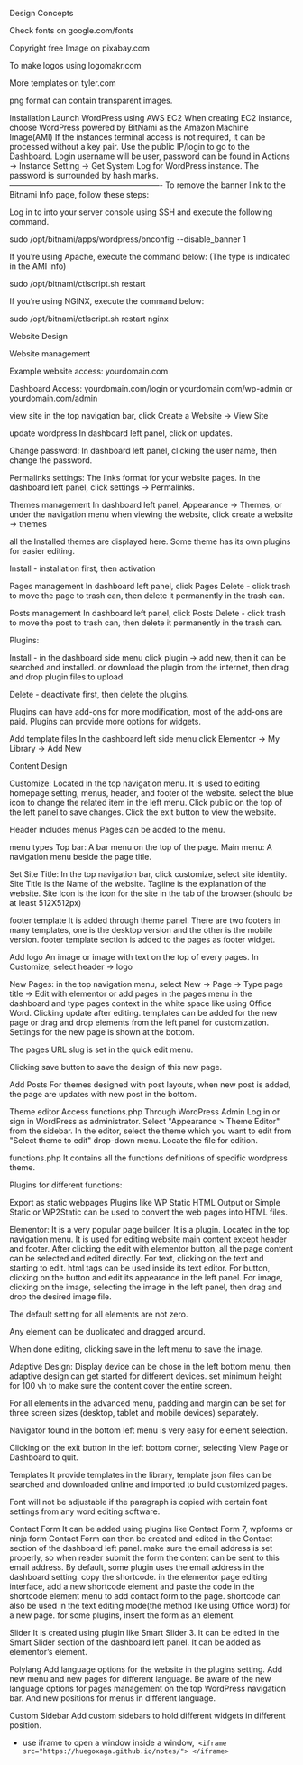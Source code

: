 Design Concepts

Check fonts on google.com/fonts

Copyright free Image on pixabay.com

To make logos using logomakr.com

More templates on tyler.com

png format can contain transparent images.

Installation
Launch WordPress using AWS EC2
When creating EC2 instance, choose WordPress powered by BitNami as the Amazon Machine Image(AMI)
If the instances terminal access is not required, it can be processed without a key pair.
Use the public IP/login to go to the Dashboard.
Login username will be user, password can be found in Actions -> Instance Setting -> Get System Log for WordPress instance. The password is surrounded by hash marks.
———————————————————-
To remove the banner link to the Bitnami Info page, follow these steps:

Log in to into your server console using SSH and execute the following command.

sudo /opt/bitnami/apps/wordpress/bnconfig --disable_banner 1

If you’re using Apache, execute the command below: (The type is indicated in the AMI info)

sudo /opt/bitnami/ctlscript.sh restart

If you’re using NGINX, execute the command below:

sudo /opt/bitnami/ctlscript.sh restart nginx

Website Design


Website management

Example website access:
yourdomain.com

Dashboard Access:
yourdomain.com/login
or
yourdomain.com/wp-admin
or
yourdomain.com/admin

view site
in the top navigation bar, click Create a Website -> View Site

update wordpress
In dashboard left panel, click on updates.

Change password:
In dashboard left panel, clicking the user name, then change the password.

Permalinks settings:
The links format for your website pages.
In the dashboard left panel, click settings -> Permalinks.

Themes management
In dashboard left panel, Appearance -> Themes,
or
under the navigation menu when viewing the website, click create a website -> themes

all the Installed themes are displayed here. Some theme has its own plugins for easier editing.

Install - installation first, then activation


Pages management
In dashboard left panel, click Pages
Delete - click trash to move the page to trash can, then delete it permanently in the trash can.

Posts management
In dashboard left panel, click Posts
Delete - click trash to move the post to trash can, then delete it permanently in the trash can.

Plugins:

Install - in the dashboard side menu click plugin -> add new, then it can be searched and installed.
or
download the plugin from the internet, then drag and drop plugin files to upload.

Delete - deactivate first, then delete the plugins.

Plugins can have add-ons for more modification, most of the add-ons are paid.
Plugins can provide more options for widgets.


Add template files
In the dashboard left side menu click Elementor -> My Library -> Add New





Content Design

Customize:
Located in the top navigation menu.
It is used to editing homepage setting, menus, header, and footer of the website.
select the blue icon to change the related item in the left menu.
Click public on the top of the left panel to save changes.
Click the exit button to view the website.

Header includes menus
Pages can be added to the menu.

menu types
Top bar:       A bar menu on the top of the page.
Main menu: A navigation menu beside the page title.

Set Site Title:
In the top navigation bar, click customize, select site identity.
Site Title is the Name of the website.
Tagline is the explanation of the website.
Site Icon is the icon for the site in the tab of the browser.(should be at least 512X512px)


footer template
It is added through theme panel.
There are two footers in many templates, one is the desktop version and the other is the mobile version.
footer template section is added to the pages as footer widget.

Add logo
An image or image with text on the top of every pages.
In Customize, select header -> logo


New Pages:
in the top navigation menu, select New -> Page -> Type page title -> Edit with elementor
or
add pages in the pages menu in the dashboard and type pages context in the white space like using Office Word. Clicking update after editing.
templates can be added for the new page or drag and drop elements from the left panel for customization.
Settings for the new page is shown at the bottom.

The pages URL slug is set in the quick edit menu.

Clicking save button to save the design of this new page.


Add Posts
For themes designed with post layouts, when new post is added, the page are updates with new post in the bottom.

Theme editor
Access functions.php Through WordPress Admin
Log in or sign in WordPress as administrator.
Select "Appearance > Theme Editor" from the sidebar.
In the editor, select the theme which you want to edit from "Select theme to edit" drop-down menu.
Locate the file for edition.

functions.php It contains all the functions definitions of specific wordpress theme.




















Plugins for different functions:

Export as static webpages
Plugins like WP Static HTML Output or Simple Static or WP2Static can be used to convert the web pages into HTML files.

Elementor:
It is a very popular page builder.
It is a plugin.
Located in the top navigation menu.
It is used for editing website main content except header and footer.
After clicking the edit with elementor button, all the page content can be selected and edited directly.
For text, clicking on the text and starting to edit. html tags can be used inside its text editor.
For button, clicking on the button and edit its appearance in the left panel.
For image, clicking on the image, selecting the image in the left panel, then drag and drop the desired image file.

The default setting for all elements are not zero.

Any element can be duplicated and dragged around.

When done editing, clicking save in the left menu to save the image.

Adaptive Design:
Display device can be chose in the left bottom menu, then adaptive design can get started for different devices.
set minimum height for 100 vh to make sure the content cover the entire screen.

For all elements in the advanced menu, padding and margin can be set for three screen sizes (desktop, tablet and mobile devices) separately.

Navigator found in the bottom left menu is very easy for element selection.

Clicking on the exit button in the left bottom corner, selecting View Page or Dashboard to quit.


Templates
It provide templates in the library, template json files can be searched and downloaded online and imported to build customized pages.

Font will not be adjustable if the paragraph is copied with certain font settings from any word editing software.


Contact Form
It can be added using plugins like Contact Form 7, wpforms or ninja form
Contact Form can then be created and edited in the Contact section of the dashboard left panel.
make sure the email address is set properly, so when reader submit the form the content can be sent to this email address. By default, some plugin uses the email address in the dashboard setting.
copy the shortcode. in the elementor page editing interface, add a new shortcode element and paste the code in the shortcode element menu to add contact form to the page.
shortcode can also be used in the text editing mode(the method like using Office word) for a new page.
for some plugins, insert the form as an element.


Slider
It is created using plugin like Smart Slider 3.
It can be edited in the Smart Slider section of the dashboard left panel.
It can be added as elementor’s element.


Polylang
Add language options for the website in the plugins setting. Add new menu and new pages for different language. Be aware of the new language options for pages management on the top WordPress navigation bar. And new positions for menus in different language.

Custom Sidebar
Add custom sidebars to hold different widgets in different position.

* use iframe to open a window inside a window,`` <iframe src="https://huegoxaga.github.io/notes/"> </iframe>``
